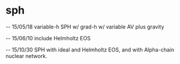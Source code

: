 # sph

-- 15/05/18 variable-h SPH w/ grad-h w/ variable AV plus gravity

-- 15/06/10 include Helmholtz EOS

-- 15/10/30 SPH with ideal and Helmholtz EOS, and with Alpha-chain
   nuclear network.

